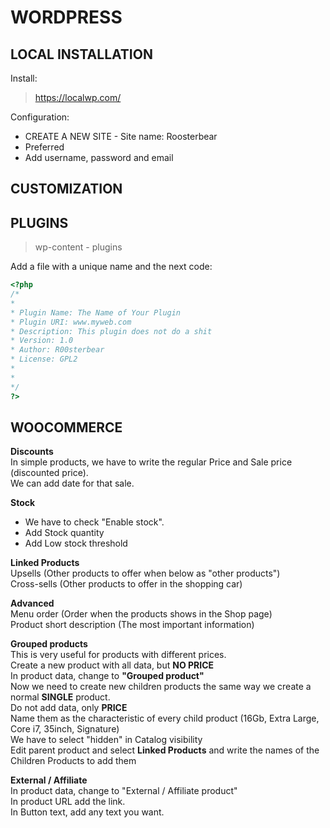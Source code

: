 # WORDPRESS

## LOCAL INSTALLATION

Install: <br/>

>https://localwp.com/

Configuration: <br/>

* CREATE A NEW SITE - Site name: Roosterbear
* Preferred
* Add username, password and email


## CUSTOMIZATION



## PLUGINS

>wp-content - plugins

Add a file with a unique name and the next code: <br/>

```php
<?php
/*
*
* Plugin Name: The Name of Your Plugin
* Plugin URI: www.myweb.com
* Description: This plugin does not do a shit
* Version: 1.0
* Author: R00sterbear
* License: GPL2
*
*
*/
?>
```




## WOOCOMMERCE

__Discounts__ <br/>
In simple products, we have to write the regular Price and Sale price (discounted price).<br/>
We can add date for that sale.<br/>

__Stock__ <br/>
* We have to check "Enable stock". 
* Add Stock quantity
* Add Low stock threshold

__Linked Products__ <br/>
Upsells (Other products to offer when below as "other products")<br/>
Cross-sells (Other products to offer in the shopping car)<br/>

__Advanced__ <br/>
Menu order (Order when the products shows in the Shop page)<br/>
Product short description (The most important information)<br/>

__Grouped products__ <br/>
This is very useful for products with different prices. <br/>
Create a new product with all data, but __NO PRICE__ <br/>
In product data, change to __"Grouped product"__ <br/>
Now we need to create new children products the same way we create a normal __SINGLE__ product. <br/>
Do not add data, only __PRICE__ <br/>
Name them as the characteristic of every child product (16Gb, Extra Large, Core i7, 35inch, Signature) <br/>
We have to select "hidden" in Catalog visibility <br/>
Edit parent product and select __Linked Products__ and write the names of the Children Products to add them <br/>

__External / Affiliate__ <br/>
In product data, change to "External / Affiliate product" <br/>
In product URL add the link.<br/>
In Button text, add any text you want. <br/>

